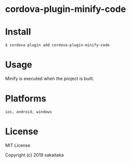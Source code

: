 # cordova-plugin-minify-code
  

# Install

```
$ cordova plugin add cordova-plugin-minify-code
```
  
# Usage
  
Minify is executed when the project is built.
  
# Platforms

```
ios, android, windows
```
  
# License
  
MIT License

Copyright (c) 2019 sakaitaka
